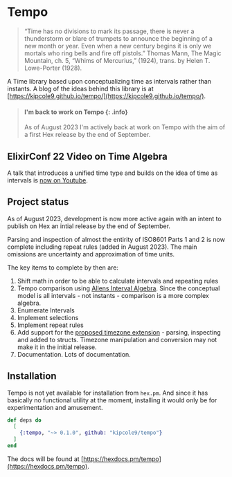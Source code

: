 # Tempo

> “Time has no divisions to mark its passage, there is never a thunderstorm or blare of trumpets to announce the beginning of a new month or year. Even when a new century begins it is only we mortals who ring bells and fire off pistols.” Thomas Mann, The Magic Mountain, ch. 5, “Whims of Mercurius,” (1924), trans. by Helen T. Lowe-Porter (1928).

A Time library based upon conceptualizing time as intervals rather than instants.  A blog of the ideas behind this library is at [https://kipcole9.github.io/tempo/](https://kipcole9.github.io/tempo/).

> #### I'm back to work on Tempo {: .info}
>
> As of August 2023 I'm actively back at work on Tempo with the
> aim of a first Hex release by the end of September.

## ElixirConf 22 Video on Time Algebra

A talk that introduces a unified time type and builds on the idea of time as intervals is [now on Youtube](https://www.youtube.com/watch?v=4VfPvCI901c).

## Project status

As of August 2023, development is now more active again with an intent to publish on Hex an intial release by the end of September.  

Parsing and inspection of almost the entirity of ISO8601 Parts 1 and 2 is now complete including repeat rules (added in August 2023). The main omissions are uncertainty and approximation of time units.

The key items to complete by then are:

1. Shift math in order to be able to calculate intervals and repeating rules
2. Tempo comparison using [Allens Interval Algebra](https://en.wikipedia.org/wiki/Allen%27s_interval_algebra). Since the conceptual model is all intervals - not instants - comparison is a more complex algebra.
2. Enumerate Intervals
3. Implement selections
4. Implement repeat rules
5. Add support for the [proposed timezone extension](https://datatracker.ietf.org/doc/draft-ietf-sedate-datetime-extended/) - parsing, inspecting and added to structs. Timezone manipulation and conversion may not make it in the initial release.
5. Documentation. Lots of documentation.

## Installation

Tempo is not yet available for installation from `hex.pm`. And since it has basically no functional utility at the moment, installing it would only be for experimentation and amusement.

```elixir
def deps do
  [
    {:tempo, "~> 0.1.0", github: "kipcole9/tempo"}
  ]
end
```

The docs will be found at [https://hexdocs.pm/tempo](https://hexdocs.pm/tempo).

